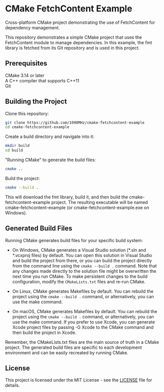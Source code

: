 
# CMake FetchContent Example  

Cross-platform CMake project demonstrating the use of FetchContent for dependency management.

This repository demonstrates a simple CMake project that uses the FetchContent module to manage dependencies. In this example, the fmt library is fetched from its Git repository and is used in this project.

## Prerequisites  

CMake 3.14 or later  
A C++ compiler that supports C++11  
Git

## Building the Project  

Clone this repository:  
```sh  
git clone https://github.com/1090MHz/cmake-fetchcontent-example
cd cmake-fetchcontent-example  
```  

Create a build directory and navigate into it:  
```sh  
mkdir build  
cd build  
```  

"Running CMake" to generate the build files:  
```sh  
cmake ..  
```  

Build the project:  
```sh  
cmake --build .  
``` 
This will download the fmt library, build it, and then build the cmake-fetchcontent-example project. The resulting executable will be named cmake-fetchcontent-example (or cmake-fetchcontent-example.exe on Windows).

## Generated Build Files

Running CMake generates build files for your specific build system:

- On Windows, CMake generates a Visual Studio solution (*.sln and *.vcxproj files) by default. You can open this solution in Visual Studio and build the project from there, or you can build the project directly from the command line using the `cmake --build .` command. Note that any changes made directly to the solution file might be overwritten the next time you run CMake. To make persistent changes to the build configuration, modify the `CMakeLists.txt` files and re-run CMake.

- On Linux, CMake generates Makefiles by default. You can rebuild the project using the `cmake --build .` command, or alternatively, you can use the make command.

- On macOS, CMake generates Makefiles by default. You can rebuild the project using the `cmake --build .` command, or alternatively, you can use the make command. If you prefer to use Xcode, you can generate Xcode project files by passing -G Xcode to the CMake command and then build the project in Xcode.

Remember, the CMakeLists.txt files are the main source of truth in a CMake project. The generated build files are specific to each development environment and can be easily recreated by running CMake.

## License

This project is licensed under the MIT License - see the [LICENSE](./LICENSE) file for details.